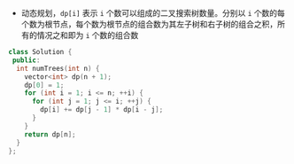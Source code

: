 * 动态规划，`dp[i]` 表示 `i` 个数可以组成的二叉搜索树数量。分别以 `i` 个数的每个数为根节点，每个数为根节点的组合数为其左子树和右子树的组合之积，所有的情况之和即为 `i` 个数的组合数

```cpp
class Solution {
 public:
  int numTrees(int n) {
    vector<int> dp(n + 1);
    dp[0] = 1;
    for (int i = 1; i <= n; ++i) {
      for (int j = 1; j <= i; ++j) {
        dp[i] += dp[j - 1] * dp[i - j];
      }
    }
    return dp[n];
  }
};
```
